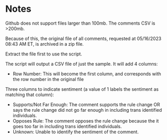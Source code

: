 # Notes #

Github does not support files larger than 100mb. The comments CSV is >200mb.

Because of this, the original file of all comments, requested at 05/16/2023 08:43 AM ET, is archived in a zip file.

Extract the file first to use the script.

The script will output a CSV file of just the sample. It will add 4 columns:

- Row Number: This will become the first column, and corresponds with the row number in the original file

Three columns to indicate sentiment (a value of 1 labels the sentiment as matching that column):

- Supports/Not Far Enough: The comment supports the rule change OR says the rule change did not go far enough in including trans identified individuals. 
- Opposes Rule: The comment opposes the rule change because the it goes too far in including trans identified individuals. 
- Unknown: Unable to identify the sentiment of the comment.